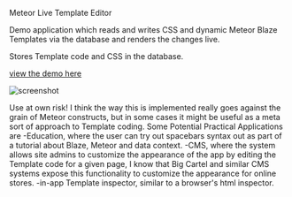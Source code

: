 Meteor Live Template Editor

Demo application which reads and writes CSS and dynamic Meteor Blaze Templates via the database and renders the changes live.

 Stores Template code and CSS in the database. 

[view the demo here]( http://live-template-editor.meteor.com/)

![screenshot](https://cloud.githubusercontent.com/assets/1656829/6358463/8cb74b58-bc20-11e4-8fc7-afb96b8785ae.png)


Use at own risk!  I think the way this is implemented really goes against the grain of Meteor constructs, but in some cases it might be useful as a meta sort of approach to Template coding.
Some Potential Practical Applications are 
-Education, where the user can try out spacebars syntax out as part of a tutorial about Blaze, Meteor and data context. 
-CMS, where the system allows site admins to customize the appearance of the app by editing the Template code for a given page, I know that Big Cartel and similar CMS systems expose this functionality to customize the appearance for online stores.
-in-app Template inspector, similar to a browser's html inspector.


